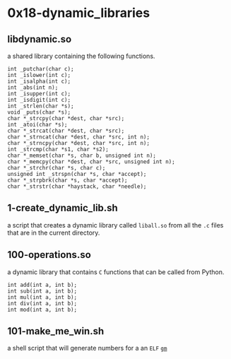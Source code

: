 # __0x18-dynamic_libraries__

## libdynamic.so

a shared library containing the following functions.
```
int _putchar(char c);
int _islower(int c);
int _isalpha(int c);
int _abs(int n);
int _isupper(int c);
int _isdigit(int c);
int _strlen(char *s);
void _puts(char *s);
char *_strcpy(char *dest, char *src);
int _atoi(char *s);
char *_strcat(char *dest, char *src);
char *_strncat(char *dest, char *src, int n);
char *_strncpy(char *dest, char *src, int n);
int _strcmp(char *s1, char *s2);
char *_memset(char *s, char b, unsigned int n);
char *_memcpy(char *dest, char *src, unsigned int n);
char *_strchr(char *s, char c);
unsigned int _strspn(char *s, char *accept);
char *_strpbrk(char *s, char *accept);
char *_strstr(char *haystack, char *needle);
```

## 1-create_dynamic_lib.sh

a script that creates a dynamic library called `liball.so` from all the `.c` files that are in the current directory.

## 100-operations.so

a dynamic library that contains `C` functions that can be called from Python.
```
int add(int a, int b);
int sub(int a, int b);
int mul(int a, int b);
int div(int a, int b);
int mod(int a, int b);
```

## 101-make_me_win.sh

a shell script that will generate numbers for a an `ELF` [`gm`](https://github.com/alx-tools/0x18.c)
